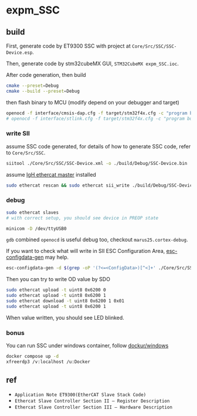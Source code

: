 # expm_SSC

## build

First, generate code by ET9300 SSC with project at `Core/Src/SSC/SSC-Device.esp`.

Then, generate code by stm32cubeMX GUI, `STM32CubeMX expm_SSC.ioc`.

After code generation, then build

```bash
cmake --preset=Debug
cmake --build --preset=Debug
```

then flash binary to MCU (modify depend on your debugger and target)

```bash
openocd -f interface/cmsis-dap.cfg -f target/stm32f4x.cfg -c "program build/Debug/expm_SSC.elf verify reset exit"
# openocd -f interface/stlink.cfg -f target/stm32f4x.cfg -c "program build/Debug/expm_SSC.elf verify reset exit"
```

### write SII

assume SSC code generated, for details of how to generate SSC code, refer to `Core/Src/SSC`.

```bash
siitool ./Core/Src/SSC/SSC-Device.xml -o ./build/Debug/SSC-Device.bin
```

assume [IgH ethercat master](https://gitlab.com/etherlab.org/ethercat) installed

```bash
sudo ethercat rescan && sudo ethercat sii_write ./build/Debug/SSC-Device.bin
```

### debug

```bash
sudo ethercat slaves
# with correct setup, you should see device in PREOP state
```

```bash
minicom -D /dev/ttyUSB0
```

`gdb` combined `openocd` is useful debug too, checkout `marus25.cortex-debug`.

If you want to check what will write in SII ESC Configuration Area, [esc-configdata-gen](https://github.com/existedinnettw/esc-configdata-gen) may help.

```bash
esc-configdata-gen -d $(grep -oP '(?<=<ConfigData>)[^<]+' ./Core/Src/SSC/SSC-Device.xml)
```

Then you can try to write OD value by SDO

```bash
sudo ethercat upload -t uint8 0x6200 0
sudo ethercat upload -t uint8 0x6200 1
sudo ethercat download -t uint8 0x6200 1 0x01
sudo ethercat upload -t uint8 0x6200 1
```

When value written, you should see LED blinked.

### bonus

You can run SSC under windows container, follow [dockur/windows](https://github.com/dockur/windows?tab=readme-ov-file)

```bash
docker compose up -d
xfreerdp3 /v:localhost /u:Docker
```

## ref

* `Application Note ET9300(EtherCAT Slave Stack Code)`
* `Ethercat Slave Controller Section II – Register Description`
* `Ethercat Slave Controller Section III – Hardware Description`
